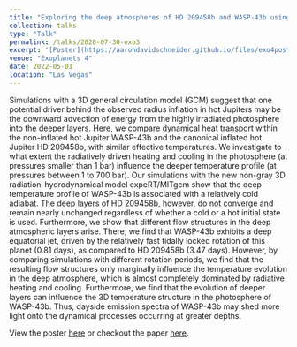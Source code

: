 ```yaml
---
title: "Exploring the deep atmospheres of HD 209458b and WASP-43b using a non-gray general circulation model"
collection: talks
type: "Talk"
permalink: /talks/2020-07-30-exo3
excerpt: '[Poster](https://aarondavidschneider.github.io/files/exo4poster.pdf, "poster") at EXO4 about my paper on the deeep atmospheres of hot gas giants.'
venue: "Exoplanets 4"
date: 2022-05-01
location: "Las Vegas"
---
```

Simulations with a 3D general circulation model (GCM) suggest that one potential driver behind the observed radius inflation in hot Jupiters may be the downward advection of energy from the highly irradiated photosphere into the deeper layers. Here, we compare dynamical heat transport within the non-inflated hot Jupiter WASP-43b and the canonical inflated hot Jupiter HD 209458b, with similar effective temperatures. We investigate to what extent the radiatively driven heating and cooling in the photosphere (at pressures smaller than 1 bar) influence the deeper temperature profile (at pressures between 1 to 700 bar). Our simulations with the new non-gray 3D radiation-hydrodynamical model expeRT/MITgcm show that the deep temperature profile of WASP-43b is associated with a relatively cold adiabat. The deep layers of HD 209458b, however, do not converge and remain nearly unchanged regardless of whether a cold or a hot initial state is used. Furthermore, we show that different flow structures in the deep atmospheric layers arise. There, we find that WASP-43b exhibits a deep equatorial jet, driven by the relatively fast tidally locked rotation of this planet (0.81 days), as compared to HD 209458b (3.47 days). However, by comparing simulations with different rotation periods, we find that the resulting flow structures only marginally influence the temperature evolution in the deep atmosphere, which is almost completely dominated by radiative heating and cooling. Furthermore, we find that the evolution of deeper layers can influence the 3D temperature structure in the photosphere of WASP-43b. Thus, dayside emission spectra of WASP-43b may shed more light onto the dynamical processes occurring at greater depths.

View the poster [here](https://aarondavidschneider.github.io/files/exo4poster.pdf, "Exo4") or checkout the paper [here](https://ui.adsabs.harvard.edu/abs/2022arXiv220209183S/abstract, "paper").
